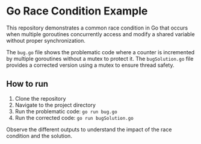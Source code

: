 # Go Race Condition Example

This repository demonstrates a common race condition in Go that occurs when multiple goroutines concurrently access and modify a shared variable without proper synchronization.

The `bug.go` file shows the problematic code where a counter is incremented by multiple goroutines without a mutex to protect it.  The `bugSolution.go` file provides a corrected version using a mutex to ensure thread safety. 

## How to run

1. Clone the repository
2. Navigate to the project directory
3. Run the problematic code: `go run bug.go` 
4. Run the corrected code: `go run bugSolution.go`

Observe the different outputs to understand the impact of the race condition and the solution.
